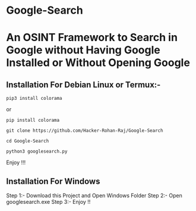 # Google-Search
# An OSINT Framework to Search in Google without Having Google Installed or Without Opening Google

## Installation For Debian Linux or Termux:- 
```
pip3 install colorama
```
or
```
pip install colorama
```
```
git clone https://github.com/Hacker-Rohan-Raj/Google-Search
```
```
cd Google-Search
```
```
python3 googlesearch.py
```
Enjoy !!!

## Installation For Windows
Step 1:- Download this Project and Open Windows Folder
Step 2:- Open googlesearch.exe
Step 3:- Enjoy !!


